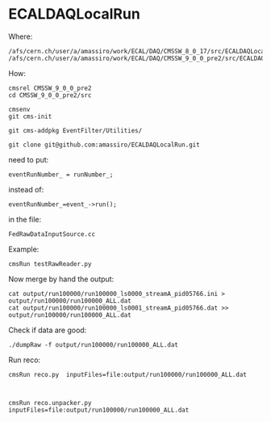 # ECALDAQLocalRun


Where:

    /afs/cern.ch/user/a/amassiro/work/ECAL/DAQ/CMSSW_8_0_17/src/ECALDAQLocalRun
    /afs/cern.ch/user/a/amassiro/work/ECAL/DAQ/CMSSW_9_0_0_pre2/src/ECALDAQLocalRun
    
How:

    cmsrel CMSSW_9_0_0_pre2
    cd CMSSW_9_0_0_pre2/src
    
    cmsenv
    git cms-init
    
    git cms-addpkg EventFilter/Utilities/
    
    git clone git@github.com:amassiro/ECALDAQLocalRun.git

    
    
need to put:

    eventRunNumber_ = runNumber_;

instead of:

    eventRunNumber_=event_->run();

in the file:

    FedRawDataInputSource.cc

    

Example:

    cmsRun testRawReader.py


Now merge by hand the output:

    cat output/run100000/run100000_ls0000_streamA_pid05766.ini > output/run100000/run100000_ALL.dat
    cat output/run100000/run100000_ls0001_streamA_pid05766.dat >> output/run100000/run100000_ALL.dat

Check if data are good:

    ./dumpRaw -f output/run100000/run100000_ALL.dat
    

Run reco:

    cmsRun reco.py  inputFiles=file:output/run100000/run100000_ALL.dat
    


    cmsRun reco.unpacker.py  inputFiles=file:output/run100000/run100000_ALL.dat
    
